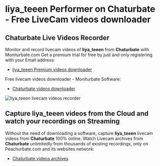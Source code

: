 # liya_teeen Performer on Chaturbate - Free LiveCam videos downloader

## Chaturbate Live Videos Recorder

Monitor and record livecam videos of **liya_teeen** from **Chaturbate** with Moniturbate.com
Get a premium trial for free by just and only registering with your Email address:
* [liya_teeen Premium videos downloader](https://moniturbate.com/request-demo-licence-key.html)

Free livecam videos downloader - Moniturbate Software:
* [Chaturbate videos downloader](https://moniturbate.com/moniturbate-download-software.html)

![liya_teeen livecam videos recorder](https://peachurnet.com/templates/moniturbate-software.png)


## Capture liya_teeen videos from the Cloud and watch your recordings on Streaming

Without the need of downloading a software, capture **liya_teeen** livecam videos from **Chaturbate** 100% online.
Watch Livecam archives from **Chaturbate** unlimitedly from thousands of existing recordings, only on Peachurbate.com and its websites network:
* [Chaturbate videos archives](https://peachurnet.com/)